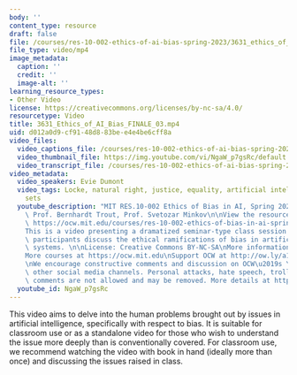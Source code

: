 ```yaml
---
body: ''
content_type: resource
draft: false
file: /courses/res-10-002-ethics-of-ai-bias-spring-2023/3631_ethics_of_ai_bias_finale_03_360p_16_9.mp4
file_type: video/mp4
image_metadata:
  caption: ''
  credit: ''
  image-alt: ''
learning_resource_types:
- Other Video
license: https://creativecommons.org/licenses/by-nc-sa/4.0/
resourcetype: Video
title: 3631_Ethics_of_AI_Bias_FINALE_03.mp4
uid: d012a0d9-cf91-48d8-83be-e4e4be6cff8a
video_files:
  video_captions_file: /courses/res-10-002-ethics-of-ai-bias-spring-2023/3631_ethics_of_ai_bias_finale_03_captions.vtt
  video_thumbnail_file: https://img.youtube.com/vi/NgaW_p7gsRc/default.jpg
  video_transcript_file: /courses/res-10-002-ethics-of-ai-bias-spring-2023/3631_ethics_of_ai_bias_finale_03_transcript.pdf
video_metadata:
  video_speakers: Evie Dumont
  video_tags: Locke, natural right, justice, equality, artificial intelligence, training
    sets
  youtube_description: "MIT RES.10-002 Ethics of Bias in AI, Spring 2023\nInstructors:\
    \ Prof. Bernhardt Trout, Prof. Svetozar Minkov\n\nView the resource on MIT OpenCourseWare:\
    \ https://ocw.mit.edu/courses/res-10-002-ethics-of-bias-in-ai-spring-2023/\n\n\
    This is a video presenting a dramatized seminar-type class session in which the\
    \ participants discuss the ethical ramifications of bias in artificial intelligence\
    \ systems. \n\nLicense: Creative Commons BY-NC-SA\nMore information at https://ocw.mit.edu/terms\n\
    More courses at https://ocw.mit.edu\nSupport OCW at http://ow.ly/a1If50zVRlQ\n\
    \nWe encourage constructive comments and discussion on OCW\u2019s YouTube and\
    \ other social media channels. Personal attacks, hate speech, trolling, and inappropriate\
    \ comments are not allowed and may be removed. More details at https://ocw.mit.edu/comments."
  youtube_id: NgaW_p7gsRc
---
```

This video aims to delve into the human problems brought out by issues in artificial intelligence, specifically with respect to bias. It is suitable for classroom use or as a standalone video for those who wish to understand the issue more deeply than is conventionally covered. For classroom use, we recommend watching the video with book in hand (ideally more than once) and discussing the issues raised in class.